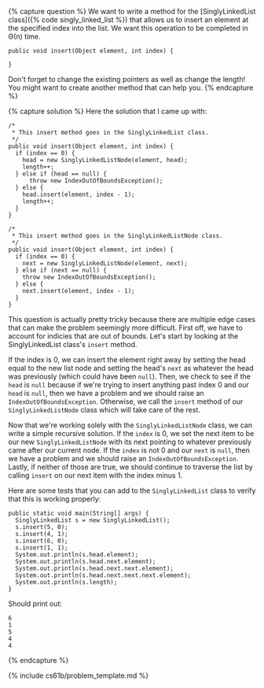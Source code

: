 {% capture question %}
We want to write a method for the [SinglyLinkedList class]({% code singly_linked_list %}) that allows us to insert an element at the specified index into the list. We want this operation to be completed in &Theta;(n) time.

    public void insert(Object element, int index) {

    }

Don't forget to change the existing pointers as well as change the length! You might want to create another method that can help you.
{% endcapture %}

{% capture solution %}
Here the solution that I came up with:

    /*
     * This insert method goes in the SinglyLinkedList class.
     */
    public void insert(Object element, int index) {
      if (index == 0) {
        head = new SinglyLinkedListNode(element, head);
        length++;
      } else if (head == null) {
          throw new IndexOutOfBoundsException();
      } else {
        head.insert(element, index - 1);
        length++;
      }
    }

    /*
     * This insert method goes in the SinglyLinkedListNode class.
     */
    public void insert(Object element, int index) {
      if (index == 0) {
        next = new SinglyLinkedListNode(element, next);
      } else if (next == null) {
        throw new IndexOutOfBoundsException();
      } else {
        next.insert(element, index - 1);
      }
    }


This question is actually pretty tricky because there are multiple edge cases that can make the problem seemingly more difficult. First off, we have to account for indicies that are out of bounds. Let's start by looking at the SinglyLinkedList class's `insert` method.

If the index is 0, we can insert the element right away by setting the head equal to the new list node and setting the head's `next` as whatever the head was previously (which could have been `null`). Then, we check to see if the `head` is `null` because if we're trying to insert anything past index 0 and our `head` is `null`, then we have a problem and we should raise an `IndexOutOfBoundsException`. Otherwise, we call the `insert` method of our `SinglyLinkedListNode` class which will take care of the rest.

Now that we're working solely with the `SinglyLinkedListNode` class, we can write a simple recursive solution. If the `index` is 0, we set the next item to be our new `SinglyLinkedListNode` with its next pointing to whatever previously came after our current node. If the `index` is not 0 and our `next` is `null`, then we have a problem and we should raise an `IndexOutOfBoundsException`. Lastly, if neither of those are true, we should continue to traverse the list by calling `insert` on our next item with the index minus 1.

Here are some tests that you can add to the `SinglyLinkedList` class to verify that this is working properly:

    public static void main(String[] args) {
      SinglyLinkedList s = new SinglyLinkedList();
      s.insert(5, 0);
      s.insert(4, 1);
      s.insert(6, 0);
      s.insert(1, 1);
      System.out.println(s.head.element);
      System.out.println(s.head.next.element);
      System.out.println(s.head.next.next.element);
      System.out.println(s.head.next.next.next.element);
      System.out.println(s.length);
    }

Should print out:

    6
    1
    5
    4
    4

{% endcapture %}

{% include cs61b/problem_template.md %}

